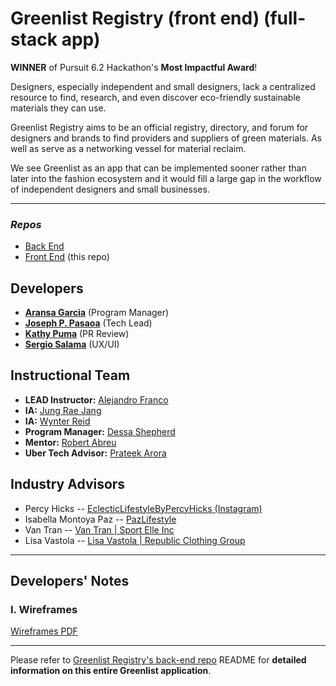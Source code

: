 # Greenlist Registry (front end) (full-stack app)

**WINNER** of Pursuit 6.2 Hackathon's **Most Impactful Award**!

Designers, especially independent and small designers, lack a centralized resource to find, research, and even discover eco-friendly sustainable materials they can use.

Greenlist Registry aims to be an official registry, directory, and forum for designers and brands to find providers and suppliers of green materials. As well as serve as a networking vessel for material reclaim.

We see Greenlist as an app that can be implemented sooner rather than later into the fashion ecosystem and it would fill a large gap in the workflow of independent designers and small businesses.

---

### _Repos_

- [Back End](https://github.com/joseph-p-pasaoa/greenlistRegistry_back__Web)
- [Front End](https://github.com/joseph-p-pasaoa/greenlistRegistry_front__Web) (this repo)

## **Developers**

- [**Aransa Garcia**](https://github.com/aransagarcia) (Program Manager)
- [**Joseph P. Pasaoa**](https://github.com/joseph-p-pasaoa) (Tech Lead)
- [**Kathy Puma**](https://github.com/KathyPuma) (PR Review)
- [**Sergio Salama**](https://github.com/sergiocohens) (UX/UI)

## Instructional Team

- **LEAD Instructor:** [Alejandro Franco](https://github.com/alejo4373)
- **IA:** [Jung Rae Jang](https://github.com/jungraejang)
- **IA:** [Wynter Reid](https://github.com/wynterreid)
- **Program Manager:** [Dessa Shepherd](https://www.linkedin.com/in/dessa-shepherd-7a55b374/)
- **Mentor:** [Robert Abreu](http://www.fiveeightyeight.com/)
- **Uber Tech Advisor:** [Prateek Arora](https://www.linkedin.com/in/arora-prateek/)

## Industry Advisors

- Percy Hicks -- [EclecticLifestyleByPercyHicks (Instagram)](https://www.instagram.com/eclecticlifestylesbypercyhicks)
- Isabella Montoya Paz -- [PazLifestyle](https://www.pazlifestyle.com/)
- Van Tran -- [Van Tran | Sport Elle Inc](https://www.linkedin.com/in/van-tran-ny/)
- Lisa Vastola -- [Lisa Vastola | Republic Clothing Group](https://www.linkedin.com/in/lisa-vastola-8371431b/)

---

## Developers' Notes

### **I. Wireframes**

[Wireframes PDF](./readme/wireframes.pdf)

---

Please refer to [Greenlist Registry's back-end repo](https://github.com/joseph-p-pasaoa/greenlistRegistry_back__Web) README for **detailed information on this entire Greenlist application**.